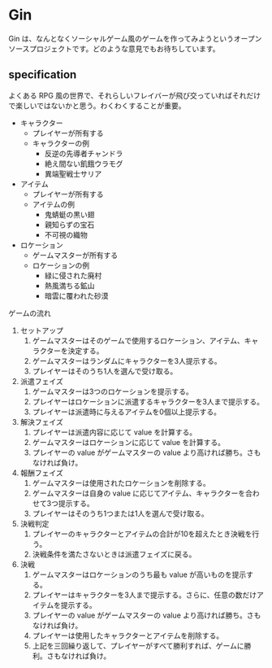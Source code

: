 # Gin

Gin は、なんとなくソーシャルゲーム風のゲームを作ってみようというオープンソースプロジェクトです。どのような意見でもお待ちしています。

## specification

よくある RPG 風の世界で、それらしいフレイバーが飛び交っていればそれだけで楽しいではないかと思う。わくわくすることが重要。

* キャラクター
  * プレイヤーが所有する
  * キャラクターの例
    * 反逆の先導者チャンドラ
    * 絶え間ない飢餓ウラモグ
    * 異端聖戦士サリア
* アイテム
  * プレイヤーが所有する
  * アイテムの例
    * 鬼蜻蜓の黒い翅
    * 親知らずの宝石
    * 不可視の織物
* ロケーション
  * ゲームマスターが所有する
  * ロケーションの例
    * 緑に侵された廃村
    * 熱風満ちる鉱山
    * 暗雲に覆われた砂漠

ゲームの流れ

1. セットアップ
    1. ゲームマスターはそのゲームで使用するロケーション、アイテム、キャラクターを決定する。
    1. ゲームマスターはランダムにキャラクターを3人提示する。
    1. プレイヤーはそのうち1人を選んで受け取る。
1. 派遣フェイズ
    1. ゲームマスターは3つのロケーションを提示する。
    1. プレイヤーはロケーションに派遣するキャラクターを3人まで提示する。
    1. プレイヤーは派遣時に与えるアイテムを0個以上提示する。
1. 解決フェイズ
    1. プレイヤーは派遣内容に応じて value を計算する。
    1. ゲームマスターはロケーションに応じて value を計算する。
    1. プレイヤーの value がゲームマスターの value より高ければ勝ち。さもなければ負け。
1. 報酬フェイズ
    1. ゲームマスターは使用されたロケーションを削除する。
    1. ゲームマスターは自身の value に応じてアイテム、キャラクターを合わせて3つ提示する。
    1. プレイヤーはそのうち1つまたは1人を選んで受け取る。
1. 決戦判定
    1. プレイヤーのキャラクターとアイテムの合計が10を超えたとき決戦を行う。
    1. 決戦条件を満たさないときは派遣フェイズに戻る。
1. 決戦
    1. ゲームマスターはロケーションのうち最も value が高いものを提示する。
    1. プレイヤーはキャラクターを3人まで提示する。さらに、任意の数だけアイテムを提示する。
    1. プレイヤーの value がゲームマスターの value より高ければ勝ち。さもなければ負け。
    1. プレイヤーは使用したキャラクターとアイテムを削除する。
    1. 上記を三回繰り返して、プレイヤーがすべて勝利すれば、ゲームに勝利。さもなければ負け。
